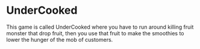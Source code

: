 # UnderCooked
This game is called UnderCooked where you have to run around killing fruit monster that drop fruit, then you use that fruit to make the smoothies to lower the hunger of the mob of customers.